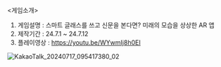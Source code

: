 <게임소개>

1. 게임설명 : 스마트 글래스를 쓰고 신문을 본다면? 미래의 모습을 상상한 AR 앱
2. 제작기간 : 24.7.1 ~ 24.7.12
3. 플레이영상 : https://youtu.be/WYwmIj8h0EI

![KakaoTalk_20240717_095417380_02](https://github.com/user-attachments/assets/c835810f-0ab6-4ab7-a74f-55a3d70bb142)
